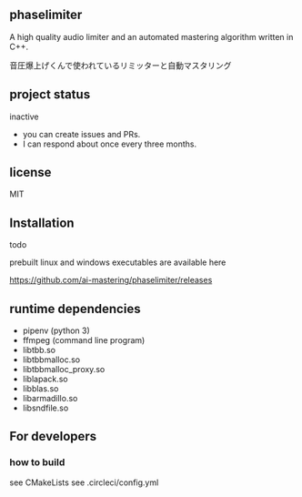 ## phaselimiter

A high quality audio limiter and an automated mastering algorithm written in C++. 

音圧爆上げくんで使われているリミッターと自動マスタリング

## project status

inactive

- you can create issues and PRs.
- I can respond about once every three months.

## license

MIT

## Installation

todo

prebuilt linux and windows executables are available here

https://github.com/ai-mastering/phaselimiter/releases

## runtime dependencies

- pipenv (python 3)
- ffmpeg (command line program)
- libtbb.so
- libtbbmalloc.so
- libtbbmalloc_proxy.so
- liblapack.so
- libblas.so
- libarmadillo.so
- libsndfile.so

## For developers

### how to build

see CMakeLists
see .circleci/config.yml
